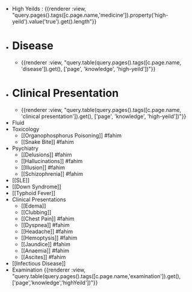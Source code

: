 - High Yeilds : {{renderer :view, "query.pages().tags([c.page.name,'medicine']).property('high-yeild').value('true').get().length"}}
- # Disease
	- {{renderer :view, "query.table(query.pages().tags([c.page.name, 'disease']).get(), ['page', 'knowledge', 'high-yeild'])"}}
- # Clinical Presentation
	- {{renderer :view, "query.table(query.pages().tags([c.page.name, 'clinical presentation']).get(), ['page', 'knowledge', 'high-yeild'])"}}
- Fluid
- Toxicology
	- [[Organophosphorus Poisoning]] #fahim
	- [[Snake Bite]] #fahim
- Psychiatry
	- [[Delusions]] #fahim
	- [[Hallucinations]] #fahim
	- [[Illusion]] #fahim
	- [[Schizophrenia]] #fahim
- [[SLE]]
- [[Down Syndrome]]
- [[Typhoid Fever]]
- Clinical Presentations
	- [[Edema]]
	- [[Clubbing]]
	- [[Chest Pain]] #fahim
	- [[Dyspnea]] #fahim
	- [[Headache]] #fahim
	- [[Hemoptysis]] #fahim
	- [[Jaundice]] #fahim
	- [[Anaemia]] #fahim
	- [[Ascites]] #fahim
- [[Infectious Disease]]
- Examination
  {{renderer :view, "query.table(query.pages().tags([c.page.name,'examination']).get(),['page','knowledge','highYeild'])"}}